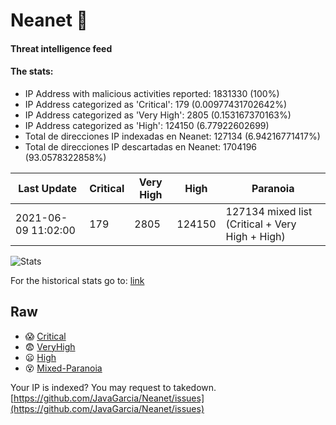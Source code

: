 # Neanet :hocho:
#### Threat intelligence feed
#### The stats:

- IP Address with malicious activities reported: 1831330 (100%)
- IP Address categorized as 'Critical':  179 (0.00977431702642%)
- IP Address categorized as 'Very High':  2805 (0.153167370163%)
- IP Address categorized as 'High':  124150 (6.77922602699)
- Total de direcciones IP indexadas en Neanet:  127134 (6.94216771417%)
- Total de direcciones IP descartadas en Neanet:  1704196 (93.0578322858%)

| Last Update | Critical | Very High | High | Paranoia |
| --- | --- | --- | --- | --- |
| 2021-06-09 11:02:00 | 179 | 2805 | 124150 | 127134 mixed list (Critical + Very High + High)|

![Stats](https://docs.google.com/spreadsheets/d/e/2PACX-1vSnaNMIXVabIpDJjufMlzH7poXnshF3mgd8Is1g9ytUEzVsP5my4Trn8f-xkoLLQ38xpL3HtmUexLo6/pubchart?oid=501124687&format=image)

For the historical stats go to: [link](/stats.csv)
## Raw
- :scream: [Critical](https://raw.githubusercontent.com/JavaGarcia/Neanet/master/blacklists/neanet_critical.txt)
- :fearful: [VeryHigh](https://raw.githubusercontent.com/JavaGarcia/Neanet/master/blacklists/neanet_veryHigh.txtt)
- :frowning: [High](https://raw.githubusercontent.com/JavaGarcia/Neanet/master/blacklists/neanet_high.txt)
- :dizzy_face: [Mixed-Paranoia](https://raw.githubusercontent.com/JavaGarcia/Neanet/master/blacklists/neanet_all.txt)


Your IP is indexed? You may request to takedown. [https://github.com/JavaGarcia/Neanet/issues](https://github.com/JavaGarcia/Neanet/issues)











































































































































































































































































































































































































































































































































































































































































































































































































































































































































































































































































































































































































































































































































































































































































































































































































































































































































































































































































































































































































































































































































































































































































































































































































































































































































































































































































































































































































































































































































































































































































































































































































































































































































































































































































































































































































































































































































































































































































































































































































































































































































































































































































































































































































































































































































































































































































































































































































































































































































































































































































































































































































































































































































































































































































































































































































































































































































































































































































































































































































































































































































































































































































































































































































































































































































































































































































































































































































































































































































































































































































































